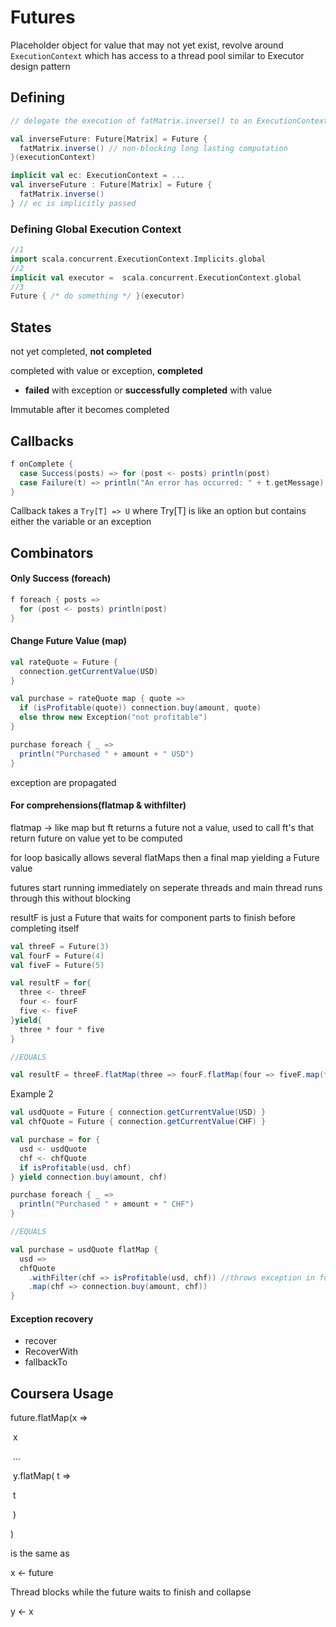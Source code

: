 # Futures

Placeholder object for value that may not yet exist, revolve around `ExecutionContext` which has access to a thread pool similar to Executor design pattern

## Defining

```scala
// delegate the execution of fatMatrix.inverse() to an ExecutionContext and embody the result of the computation in inverseFuture.

val inverseFuture: Future[Matrix] = Future {
  fatMatrix.inverse() // non-blocking long lasting computation
}(executionContext)

implicit val ec: ExecutionContext = ...
val inverseFuture : Future[Matrix] = Future {
  fatMatrix.inverse()
} // ec is implicitly passed
```

### Defining Global Execution Context

```scala
//1
import scala.concurrent.ExecutionContext.Implicits.global
//2
implicit val executor =  scala.concurrent.ExecutionContext.global
//3
Future { /* do something */ }(executor)
```



## States

not yet completed, **not completed**

completed with value or exception, **completed**

- **failed** with exception or **successfully completed** with value

Immutable after it becomes completed

## Callbacks

```scala
f onComplete {
  case Success(posts) => for (post <- posts) println(post)
  case Failure(t) => println("An error has occurred: " + t.getMessage)
}
```

Callback takes a `Try[T] => U` where Try[T] is like an option but contains either the variable or an exception

## Combinators

#### Only Success (foreach)

```scala
f foreach { posts =>
  for (post <- posts) println(post)
}
```

#### Change Future Value (map)

```scala
val rateQuote = Future {
  connection.getCurrentValue(USD)
}

val purchase = rateQuote map { quote =>
  if (isProfitable(quote)) connection.buy(amount, quote)
  else throw new Exception("not profitable")
}

purchase foreach { _ =>
  println("Purchased " + amount + " USD")
}
```

exception are propagated

#### For comprehensions(flatmap & withfilter)

flatmap -> like map but ft returns a future not a value, used to call ft's that return future on value yet to be computed

for loop basically allows several flatMaps then a final map yielding a Future value

futures start running immediately on seperate threads and main thread runs through this without blocking

resultF is just a Future that waits for component parts to finish before completing itself

```scala
val threeF = Future(3)
val fourF = Future(4)
val fiveF = Future(5)

val resultF = for{
  three <- threeF
  four <- fourF
  five <- fiveF
}yield{
  three * four * five
}

//EQUALS

val resultF = threeF.flatMap(three => fourF.flatMap(four => fiveF.map(five => three * four * five)))
```

Example 2

```scala
val usdQuote = Future { connection.getCurrentValue(USD) }
val chfQuote = Future { connection.getCurrentValue(CHF) }

val purchase = for {
  usd <- usdQuote
  chf <- chfQuote
  if isProfitable(usd, chf)
} yield connection.buy(amount, chf)

purchase foreach { _ =>
  println("Purchased " + amount + " CHF")
}

//EQUALS

val purchase = usdQuote flatMap {
  usd =>
  chfQuote
    .withFilter(chf => isProfitable(usd, chf)) //throws exception in future if bool false
    .map(chf => connection.buy(amount, chf))
}
```

#### Exception recovery

- recover
- RecoverWith
- fallbackTo

## Coursera Usage

future.flatMap(x =>

​	x

​	...

​	y.flatMap( t =>

​		t

​	)

)



is the same as

x <- future

Thread blocks while the future waits to finish and collapse

y <- x